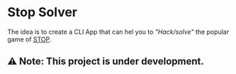 # Stop Solver

The idea is to create a CLI App that can hel you to *"Hack/solve"* the popular game of [STOP](https://stopots.com/).

## ⚠️ Note: This project is under development.
